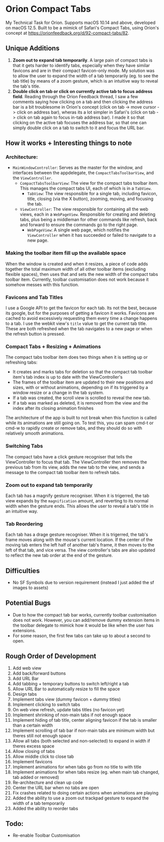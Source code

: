 # Orion Compact Tabs
My Technical Task for Orion. Supports macOS 10.14 and above, developed on macOS 12.5. Built to be a mimick of Safari's Compact Tabs, using Orion's concept at https://orionfeedback.org/d/92-compact-tabs/82.

## Unique Additions
1. **Zoom out to expand tab temporarily**. A large pain of compact tabs is that it gets harder to identify tabs, especially when they have similar favicons and are in their compact favicon-only mode. My solution was to allow the user to expand the width of a tab temporarily (eg. to see the tab title) by means of a zoom gesture, which is an intuitive way to reveal the tab's title.
2. **Double click on tab or click on currently active tab to focus address field**. Reading through the Orion Feedback thread, I saw a few comments saying how clicking on a tab and then clicking the address bar is a bit troublesome in Orion's concept (click on tab -> move cursor -> click on address bar), wheras its a lot simpler in Safari's (click on tab -> click on tab again to focus in-tab address bar). I made it so that clicking on the active tab focuses the address bar, so that one can simply double click on a tab to switch to it and focus the URL bar. 

## How it works + Interesting things to note
### Architecture:
- `MainWindowController`: Serves as the master for the window, and interfaces between the appdelegate, the `CompactTabsToolbarView`, and the `ViewController`.
  - `CompactTabsToolbarView`: The view for the compact tabs toolbar item. This manages the compact tabs UI, each of which is in a `TabView`.
    - `TabView`: The view responsible for a single tab, including favicon, title, closing (via the X button), zooming, moving, and focusing the tab.
  - `ViewController`: The view responsible for containing all the web views, each in a `WebPageView`. Responsible for creating and deleting tabs, plus being a middleman for other commands like refresh, back and forward to ensure the commands go to the right page.
  	- `WebPageView`: A single web page, which notifies the `ViewController` when it has succeeded or failed to navigate to a new page.

### Making the toolbar item fill up the available space
When the window is created and when it resizes, a piece of code adds together the total maximum width of all other toolbar items (excluding flexible spaces), then uses that and sets the new width of the compact tabs toolbar item. Currently, toolbar customisation does not work because it somehow messes with this function.

### Favicons and Tab Titles
I use a Google API to get the favicon for each tab. Its not the best, because its google, but for the purposes of getting a favicon it works. Favicons are cached to avoid excessively requesting them every time a change happens to a tab. I use the webkit view's `title` value to get the current tab title. These are both refreshed when the tab navigates to a new page or when the refresh button is pressed.

### Compact Tabs + Resizing + Animations
The compact tabs toolbar item does two things when it is setting up or refreshing tabs:
- It creates and marks tabs for deletion so that the compact tab toolbar item's tab index is up to date with the ViewController's
- The frames of the toolbar item are updated to their new positions and sizes, with or without animations, depending on if its triggered by a window resize or a change in the tab system.
- If a tab was created, the scroll view is scrolled to reveal the new tab.
- If a tab was marked as deleted, it is removed from the view and the index after its closing animation finishes

The architecture of the app is built to not break when this function is called while its animations are still going on. To test this, you can spam cmd-t or cmd-w to rapidly create or remove tabs, and they should do so with relatively smooth animations.

### Switching Tabs
The compact tabs have a click gesture recogniser that tells the ViewController to focus that tab. The ViewController then removes the previous tab from its view, adds the new tab to the view, and sends a message to the compact tab toolbar item to refresh tabs.

### Zoom out to expand tab temporarily
Each tab has a magnify gesture recogniser. When it is trigerred, the tab view expands by the `magnification` amount, and reverting to its normal width when the gesture ends. This allows the user to reveal a tab's title in an intuitive way.

### Tab Reordering
Each tab has a drage gesture recogniser. When it is trigerred, the tab's frame moves along with the mouse's current location. If the center of the moving tab enters the left half of another tab's frame, it then moves to the left of that tab, and vice versa. The view controller's tabs are also updated to reflect the new tab order at the end of the gesture.

## Difficulties
- No SF Symbols due to version requirement (instead I just added the sf images to assets)

## Potential Bugs
- Due to how the compact tab bar works, currently toolbar customisation does not work. However, you can add/remove dummy extension items in the toolbar delegate to mimick how it would be like when the user has extensions.
- For some reason, the first few tabs can take up to about a second to open.

## Rough Order of Development
1. Add web view
2. Add back/forward buttons
3. Add URL Bar
4. Add tabbing + temporary buttons to switch left/right a tab
5. Allow URL Bar to automatically resize to fill the space
6. Design tabs
7. Implement tabs view (dummy favicon + dummy titles)
8. Implement clicking to switch tabs
9. On web view refresh, update tabs titles (no favicon yet)
10. Implement shrinking of non-main tabs if not enough space
11. Implement hiding of tab title, center aligning favicon if the tab is smaller than a certain width
12. Implement scrolling of tab bar if non-main tabs are minimum width but theres still not enough space
13. Allow all tabs (both selected and non-selected) to expand in width if theres excess space
14. Allow closing of tabs
15. Allow middle click to close tab
16. Implement favicons
17. Implement animations for when tabs go from no title to with title
18. Implement animations for when tabs resize (eg. when main tab changed, tab added or removed)
19. Re-architecture and clean up code
20. Center the URL bar when no tabs are open
21. Fix crashes related to doing certain actions when animations are playing
22. Added the ability to use a zoom out trackpad gesture to expand the width of a tab temporarily
23. Added the ability to reorder tabs

## Todo:
- Re-enable Toolbar Customisation
